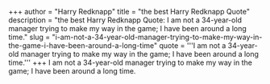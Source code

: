 +++
author = "Harry Redknapp"
title = "the best Harry Redknapp Quote"
description = "the best Harry Redknapp Quote: I am not a 34-year-old manager trying to make my way in the game; I have been around a long time."
slug = "i-am-not-a-34-year-old-manager-trying-to-make-my-way-in-the-game-i-have-been-around-a-long-time"
quote = '''I am not a 34-year-old manager trying to make my way in the game; I have been around a long time.'''
+++
I am not a 34-year-old manager trying to make my way in the game; I have been around a long time.

